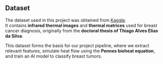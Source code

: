 ## Dataset

The dataset used in this project was obtained from [Kaggle](https://www.kaggle.com/datasets/asdeepak/thermal-images-for-breast-cancer-diagnosis-dmrir/data?select=Imagens+e+Matrizes+da+Tese+de+Thiago+Alves+Elias+da+Silva).  
It contains **infrared thermal images** and **thermal matrices** used for breast cancer diagnosis, originally from the **doctoral thesis of Thiago Alves Elias da Silva**.


This dataset forms the basis for our project pipeline, where we extract relevant features, simulate heat flow using the **Pennes bioheat equation**, and train an AI model to classify breast tumors.

